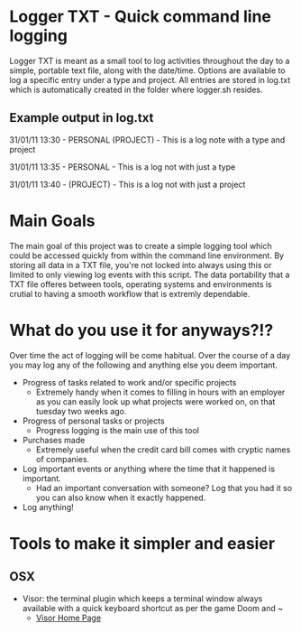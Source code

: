 Logger TXT - Quick command line logging
=======================================

Logger TXT is meant as a small tool to log activities throughout the day to a simple, portable text file, along with the date/time. Options are available to log a specific entry under a type and project. All entries are stored in log.txt which is automatically created in the folder where logger.sh resides.

Example output in log.txt
-------------------------

31/01/11 13:30 - PERSONAL (PROJECT) - This is a log note with a type and project

31/01/11 13:35 - PERSONAL - This is a log not with just a type

31/01/11 13:40 - (PROJECT) - This is a log not with just a project


Main Goals
==========

The main goal of this project was to create a simple logging tool which could be accessed quickly from within the command line environment. By storing all data in a TXT file, you're not locked into always using this or limited to only viewing log events with this script. The data portability that a TXT file offeres between tools, operating systems and environments is crutial to having a smooth workflow that is extremly dependable.

What do you use it for anyways?!?
=================================

Over time the act of logging will be come habitual. Over the course of a day you may log any of the following and anything else you deem important.

- Progress of tasks related to work and/or specific projects
  - Extremely handy when it comes to filling in hours with an employer as you can easily look up what projects were worked on, on that tuesday two weeks ago.
- Progress of personal tasks or projects
  - Progress logging is the main use of this tool
- Purchases made
  - Extremely useful when the credit card bill comes with cryptic names of companies.
- Log important events or anything where the time that it happened is important.
  - Had an important conversation with someone? Log that you had it so you can also know when it exactly happened.
- Log anything!

Tools to make it simpler and easier
===================================

OSX
---

- Visor: the terminal plugin which keeps a terminal window always available with a quick keyboard shortcut as per the game Doom and ~
  - [Visor Home Page](http://visor.binaryage.com/)
